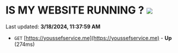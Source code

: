 # IS MY WEBSITE RUNNING ? [![](https://img.shields.io/static/v1?label=Sponsor&message=%E2%9D%A4&logo=GitHub&color=%23fe8e86)](https://github.com/sponsors/<username>)

Last updated: **3/18/2024, 11:37:59 AM**

- `GET` [https://youssefservice.me](https://youssefservice.me) - **Up** (274ms)

